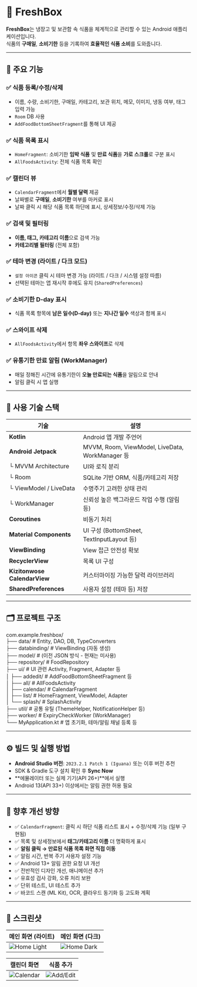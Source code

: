 # 🧊 FreshBox

**FreshBox**는 냉장고 및 보관함 속 식품을 체계적으로 관리할 수 있는 Android 애플리케이션입니다.  
식품의 **구매일**, **소비기한** 등을 기록하여 **효율적인 식품 소비**를 도와줍니다.

---

## 📱 주요 기능

### ✅ 식품 등록/수정/삭제
- 이름, 수량, 소비기한, 구매일, 카테고리, 보관 위치, 메모, 이미지, 냉동 여부, 태그 입력 가능
- `Room` DB 사용
- `AddFoodBottomSheetFragment`를 통해 UI 제공

### ✅ 식품 목록 표시
- `HomeFragment`: 소비기한 **임박 식품** 및 **만료 식품**을 **가로 스크롤**로 구분 표시
- `AllFoodsActivity`: 전체 식품 목록 확인

### ✅ 캘린더 뷰
- `CalendarFragment`에서 **월별 달력** 제공
- 날짜별로 **구매일**, **소비기한** 여부를 마커로 표시
- 날짜 클릭 시 해당 식품 목록 하단에 표시, 상세정보/수정/삭제 가능

### ✅ 검색 및 필터링
- **이름, 태그, 카테고리 이름**으로 검색 가능
- **카테고리별 필터링** (전체 포함)

### ✅ 테마 변경 (라이트 / 다크 모드)
- `설정 아이콘` 클릭 시 테마 변경 가능 (라이트 / 다크 / 시스템 설정 따름)
- 선택된 테마는 앱 재시작 후에도 유지 (`SharedPreferences`)

### ✅ 소비기한 D-day 표시
- 식품 목록 항목에 **남은 일수(D-day)** 또는 **지나간 일수** 색상과 함께 표시

### ✅ 스와이프 삭제
- `AllFoodsActivity`에서 항목 **좌우 스와이프**로 삭제

### ✅ 유통기한 만료 알림 (WorkManager)
- 매일 정해진 시간에 유통기한이 **오늘 만료되는 식품**을 알림으로 안내
- 알림 클릭 시 앱 실행

---

## 🧩 사용 기술 스택

| 기술 | 설명 |
|------|------|
| **Kotlin** | Android 앱 개발 주언어 |
| **Android Jetpack** | MVVM, Room, ViewModel, LiveData, WorkManager 등 |
| └ MVVM Architecture | UI와 로직 분리 |
| └ Room | SQLite 기반 ORM, 식품/카테고리 저장 |
| └ ViewModel / LiveData | 수명주기 고려한 상태 관리 |
| └ WorkManager | 신뢰성 높은 백그라운드 작업 수행 (알림 등) |
| **Coroutines** | 비동기 처리 |
| **Material Components** | UI 구성 (BottomSheet, TextInputLayout 등) |
| **ViewBinding** | View 접근 안전성 확보 |
| **RecyclerView** | 목록 UI 구성 |
| **Kizitonwose CalendarView** | 커스터마이징 가능한 달력 라이브러리 |
| **SharedPreferences** | 사용자 설정 (테마 등) 저장 |

---

## 🗂️ 프로젝트 구조

com.example.freshbox/ <br/>
├── data/ # Entity, DAO, DB, TypeConverters <br/>
├── databinding/ # ViewBinding (자동 생성) <br/>
├── model/ # (이전 JSON 방식 - 현재는 미사용) <br/>
├── repository/ # FoodRepository <br/>
├── ui/ # UI 관련 Activity, Fragment, Adapter 등 <br/>
│ ├── addedit/ # AddFoodBottomSheetFragment 등 <br/>
│ ├── all/ # AllFoodsActivity <br/> 
│ ├── calendar/ # CalendarFragment <br/>
│ ├── list/ # HomeFragment, ViewModel, Adapter <br/>
│ └── splash/ # SplashActivity <br/>
├── util/ # 공통 유틸 (ThemeHelper, NotificationHelper 등) <br/>
├── worker/ # ExpiryCheckWorker (WorkManager) <br/> 
└── MyApplication.kt # 앱 초기화, 테마/알림 채널 등록 등 <br/>

---

## ⚙️ 빌드 및 실행 방법

- **Android Studio 버전**: `2023.2.1 Patch 1 (Iguana)` 또는 이후 버전 추천
- SDK & Gradle 도구 설치 확인 후 **Sync Now**
- **에뮬레이터 또는 실제 기기(API 26+)**에서 실행
- Android 13(API 33+) 이상에서는 알림 권한 허용 필요

---

## 🧪 향후 개선 방향

- ✅ `CalendarFragment`: 클릭 시 하단 식품 리스트 표시 + 수정/삭제 기능 (일부 구현됨)
- ✅ 목록 및 상세정보에서 **태그/카테고리 이름** 더 명확하게 표시
- ✅ **알림 클릭 → 만료된 식품 목록 화면 직접 이동**
- ✅ 알림 시간, 반복 주기 사용자 설정 기능
- ✅ Android 13+ 알림 권한 요청 UI 개선
- ✅ 전반적인 디자인 개선, 애니메이션 추가
- ✅ 유효성 검사 강화, 오류 처리 보완
- ✅ 단위 테스트, UI 테스트 추가
- ✅ 바코드 스캔 (ML Kit), OCR, 클라우드 동기화 등 고도화 계획

---

## 📸 스크린샷

| 메인 화면 (라이트) | 메인 화면 (다크) |
|------------------|------------------|
| ![Home Light](screenshots/main_home_light.png) | ![Home Dark](screenshots/main_home_dark.png) |

| 캘린더 화면 | 식품 추가 |
|------------------|------------------|
| ![Calendar](screenshots/calendar_view.png) | ![Add/Edit](screenshots/add_edit_food.png) |
